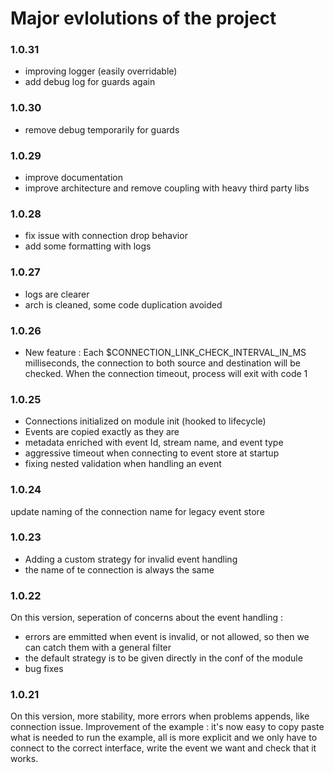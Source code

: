 # Major evlolutions of the project

### 1.0.31
- improving logger (easily overridable)
- add debug log for guards again

### 1.0.30
- remove debug temporarily for guards

### 1.0.29
- improve documentation
- improve architecture and remove coupling with heavy third party libs

### 1.0.28
- fix issue with connection drop behavior
- add some formatting with logs

### 1.0.27
- logs are clearer
- arch is cleaned, some code duplication avoided

### 1.0.26
- New feature : Each $CONNECTION_LINK_CHECK_INTERVAL_IN_MS milliseconds, the connection to both source and destination
  will be checked. When the connection timeout, process will exit with code 1

### 1.0.25
- Connections initialized on module init (hooked to lifecycle)
- Events are copied exactly as they are
- metadata enriched with event Id, stream name, and event type
- aggressive timeout when connecting to event store at startup
- fixing nested validation when handling an event

### 1.0.24
update naming of the connection name for legacy event store

### 1.0.23
- Adding a custom strategy for invalid event handling
- the name of te connection is always the same

### 1.0.22
On this version, seperation of concerns about the event handling :
- errors are emmitted when event is invalid, or not allowed, so then we can catch them with a general filter
- the default strategy is to be given directly in the conf of the module
- bug fixes

### 1.0.21
On this version, more stability, more errors when problems appends, like connection issue.
Improvement of the example : it's now easy to copy paste what is needed to run the example, all is more explicit and we only have to connect to the correct interface, write the event we want and check that it works.

